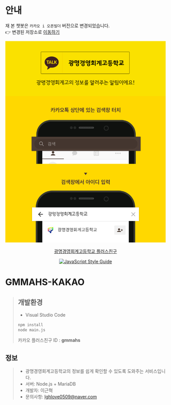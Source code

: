 # 안내
재 본 챗봇은 `카카오 i 오픈빌더` 버전으로 변경되었습니다.  
👉 변경된 저장소로 [이동하기](https://github.com/leegeunhyeok/GMMAHS-KAKAO-i)

<div align="center">
  
  ![](./kakao.png)
  
  [광명경영회계고등학교 플러스친구](http://pf.kakao.com/_DWMsC)

  [![JavaScript Style Guide](https://cdn.rawgit.com/standard/standard/master/badge.svg)](https://github.com/standard/standard)
  
</div>

# GMMAHS-KAKAO
> ## 개발환경
> - Visual Studio Code
> ```
> npm install
> node main.js
> ```
> 카카오 플러스친구 ID : <b>gmmahs</b>

## 정보
> - 광명경영회계고등학교의 정보를 쉽게 확인할 수 있도록 도와주는 서비스입니다.
> - 서버: Node.js + MariaDB
> - 개발자: 이근혁
> - 문의사항: lghlove0509@naver.com
